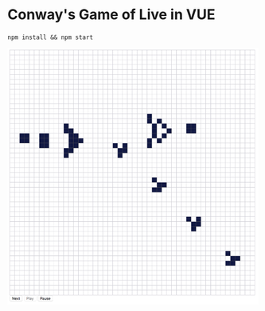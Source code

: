 # Conway's Game of Live in VUE

`npm install && npm start`

![Screenshot](/extra/assets/screenshot.png)
